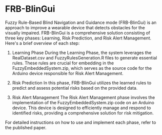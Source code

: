 # FRB-BlinGui
Fuzzy Rule-Based Blind Navigation and Guidance mode (FRB-BlinGui) is an approach to improve a wearable device that detects obstacles for the visually impaired. FRB-BlinGui is a comprehensive solution consisting of three key phases: Learning, Risk Prediction, and Risk Alert Management. Here's a brief overview of each step:

1. Learning Phase
During the Learning Phase, the system leverages the RealDataset.csv and FuzzyRulesGeneration.R files to generate essential rules. These rules are crucial for embedding in the FuzzyEmbeddedSystem.zip, which serves as the source code for the Arduino device responsible for Risk Alert Management.

2. Risk Prediction
In this phase, FRB-BlinGui utilizes the learned rules to predict and assess potential risks based on the provided data.

3. Risk Alert Management
The Risk Alert Management phase involves the implementation of the FuzzyEmbeddedSystem.zip code on an Arduino device. This device is designed to efficiently manage and respond to identified risks, providing a comprehensive solution for risk mitigation.

For detailed instructions on how to use and implement each phase, refer to the published paper.
